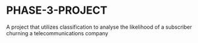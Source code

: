 # PHASE-3-PROJECT
A project that utilizes classification to analyse the likelihood of a subscriber churning a telecommunications company
